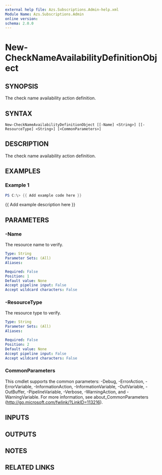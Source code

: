 ```yaml
---
external help file: Azs.Subscriptions.Admin-help.xml
Module Name: Azs.Subscriptions.Admin
online version:
schema: 2.0.0
---
```


# New-CheckNameAvailabilityDefinitionObject

## SYNOPSIS
The check name availability action definition.

## SYNTAX

```
New-CheckNameAvailabilityDefinitionObject [[-Name] <String>] [[-ResourceType] <String>] [<CommonParameters>]
```

## DESCRIPTION
The check name availability action definition.

## EXAMPLES

### Example 1
```powershell
PS C:\> {{ Add example code here }}
```

{{ Add example description here }}

## PARAMETERS

### -Name
The resource name to verify.

```yaml
Type: String
Parameter Sets: (All)
Aliases:

Required: False
Position: 1
Default value: None
Accept pipeline input: False
Accept wildcard characters: False
```

### -ResourceType
The resource type to verify.

```yaml
Type: String
Parameter Sets: (All)
Aliases:

Required: False
Position: 2
Default value: None
Accept pipeline input: False
Accept wildcard characters: False
```

### CommonParameters
This cmdlet supports the common parameters: -Debug, -ErrorAction, -ErrorVariable, -InformationAction, -InformationVariable, -OutVariable, -OutBuffer, -PipelineVariable, -Verbose, -WarningAction, and -WarningVariable.
For more information, see about_CommonParameters (http://go.microsoft.com/fwlink/?LinkID=113216).

## INPUTS

## OUTPUTS

## NOTES

## RELATED LINKS
